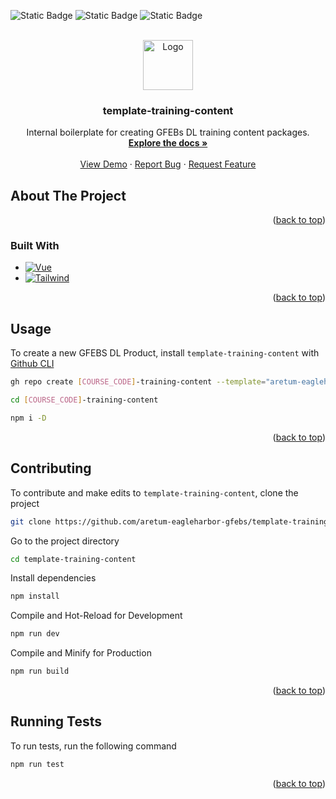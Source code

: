 <a id="readme-top"></a>

![Static Badge](https://img.shields.io/badge/progress-wip-orange?style=for-the-badge) 
![Static Badge](https://img.shields.io/badge/template-%23fcc603?style=for-the-badge&labelColor=%23fcc603) 
![Static Badge](https://img.shields.io/badge/gfebs-%23737373?style=for-the-badge&labelColor=%23fcc603) 



<br />
<div align="center">
  <a href="https://github.com/gfebs-dev-team/template-training-content">
    <img src="public/gfebs_white.png" alt="Logo" height="80">
  </a>

  <h3 align="center">template-training-content</h3>

  <p align="center">
Internal boilerplate for creating GFEBs DL training content packages.
    <br />
    <a href="https://github.com/gfebs-dev-team/template-training-content"><strong>Explore the docs »</strong></a>
    <br />
    <br />
    <a href="https://github.com/gfebs-dev-team/template-training-content">View Demo</a>
    ·
    <a href="https://github.com/gfebs-dev-team/template-training-content/issues/new?labels=bug&template=bug-report---.md">Report Bug</a>
    ·
    <a href="https://github.com/gfebs-dev-team/template-training-content/issues/new?labels=enhancement&template=feature-request---.md">Request Feature</a>
  </p>
</div>


## About The Project

<!--Here's a blank template to get started: To avoid retyping too much info. Do a search and replace with your text editor for the following: `github_username`, `repo_name`, `twitter_handle`, `linkedin_username`, `email_client`, `email`, `project_title`, `project_description`-->

<p align="right">(<a href="#readme-top">back to top</a>)</p>

### Built With

* [![Vue][Vue.js]][Vue-url]
* [![Tailwind][TailwindCSS]][Tailwind-url]

<p align="right">(<a href="#readme-top">back to top</a>)</p>


## Usage

To create a new GFEBS DL Product, install `template-training-content` with [Github CLI](https://cli.github.com/)

```bash
gh repo create [COURSE_CODE]-training-content --template="aretum-eagleharbor-gfebs/template-training-content"

cd [COURSE_CODE]-training-content

npm i -D
```
<p align="right">(<a href="#readme-top">back to top</a>)</p>

## Contributing

To contribute and make edits to `template-training-content`, clone the project

```bash
git clone https://github.com/aretum-eagleharbor-gfebs/template-training-content.git
```

Go to the project directory

```bash
cd template-training-content
```

Install dependencies

```bash
npm install
```

Compile and Hot-Reload for Development

```bash
npm run dev
```

Compile and Minify for Production

```bash
npm run build
```
<p align="right">(<a href="#readme-top">back to top</a>)</p>

## Running Tests

To run tests, run the following command

```bash
npm run test
```

<p align="right">(<a href="#readme-top">back to top</a>)</p>

<!-- https://www.markdownguide.org/basic-syntax/#reference-style-links -->
[Vue.js]: https://img.shields.io/badge/Vue.js-35495E?style=for-the-badge&logo=vuedotjs&logoColor=4FC08D
[Vue-url]: https://vuejs.org/
[TailwindCSS]: https://img.shields.io/badge/tailwindcss-gray?style=for-the-badge&logo=tailwindcss&logoColor=%230ea5e9
[Tailwind-url]: https://tailwindcss.com/

